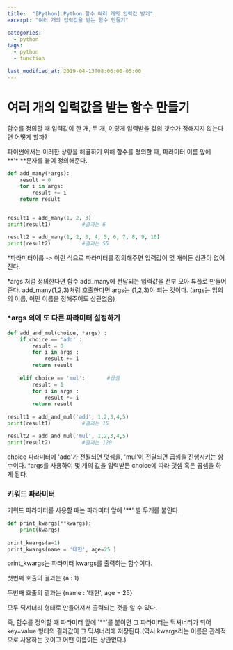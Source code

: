 ```yaml
---
title:  "[Python] Python 함수 여러 개의 입력값 받기"
excerpt: "여러 개의 입력값을 받는 함수 만들기"

categories:
  - python
tags:
  - python
  - function

last_modified_at: 2019-04-13T08:06:00-05:00
---
```


# 여러 개의 입력값을 받는 함수 만들기

함수를 정의할 때 입력값이 한 개, 두 개, 이렇게 입력받을 값의 갯수가 정해지지 않는다면 어떻게 할까?

파이썬에서는 이러한 상황을 해결하기 위해 함수를 정의할 때, 파라미터 이름 앞에 **'*'**문자를 붙여 정의해준다.

```python
def add_many(*args):
    result = 0
    for i in args:
        result += i
    return result


result1 = add_many(1, 2, 3)
print(result1)			#결과는 6

result2 = add_many(1, 2, 3, 4, 5, 6, 7, 8, 9, 10)
print(result2)			#결과는 55
```

*파라미터이름 -> 이런 식으로 파라미터를 정의해주면 입력값이 몇 개이든 상관이 없어진다.

*args 처럼 정의한다면 함수 add_many에 전달되는 입력값을 전부 모아 튜플로 만들어준다. add_many(1,2,3)처럼 호출한다면 args는 (1,2,3)이 되는 것이다. (args는 임의의 이름, 어떤 이름을 정해주어도 상관없음)



### *args 외에 또 다른 파라미터 설정하기

```python
def add_and_mul(choice, *args) :
    if choice == 'add' :
        result = 0
        for i in args :
            result += i
        return result
    
    elif choice == 'mul':		#곱셈
        result = 1
        for i in args :
            result *= i
        return result
    
result1 = add_and_mul('add', 1,2,3,4,5)
print(result1)			#결과는 15

result2 = add_and_mul('mul', 1,2,3,4,5)
print(result2)			#결과는 120
```

choice 파라미터에 'add'가 전될되면 덧셈을, 'mul'이 전달되면 곱셈을 진행시키는 함수이다. *args를 사용하여 몇 개의 값을 입력받든 choice에 따라 덧셈 혹은 곱셈을 하게 된다.



### 키워드 파라미터

키워드 파라미터를 사용할 때는 파라미터 앞에 '**' 별 두개를 붙인다.

```python
def print_kwargs(**kwargs):
    print(kwargs)
    
print_kwargs(a=1)
print_kwargs(name = '태헌', age=25 )
```

print_kwargs는 파라미터 kwargs를 출력하는 함수이다.

첫번째 호출의 결과는 {a : 1}

두번째 호출의 결과는 {name : '태헌', age = 25}

모두 딕셔너리 형태로 만들어져서 출력되는 것을 알 수 있다.

즉, 함수를 정의할 때 파라미터 앞에 '**'를 붙이면 그 파라미터는 딕셔너리가 되어 key=value 형태의 결과값이 그 딕셔너리에 저장된다.(역시 kwargs라는 이름은 관례적으로 사용하는 것이고 어떤 이름이든 상관없다.)

